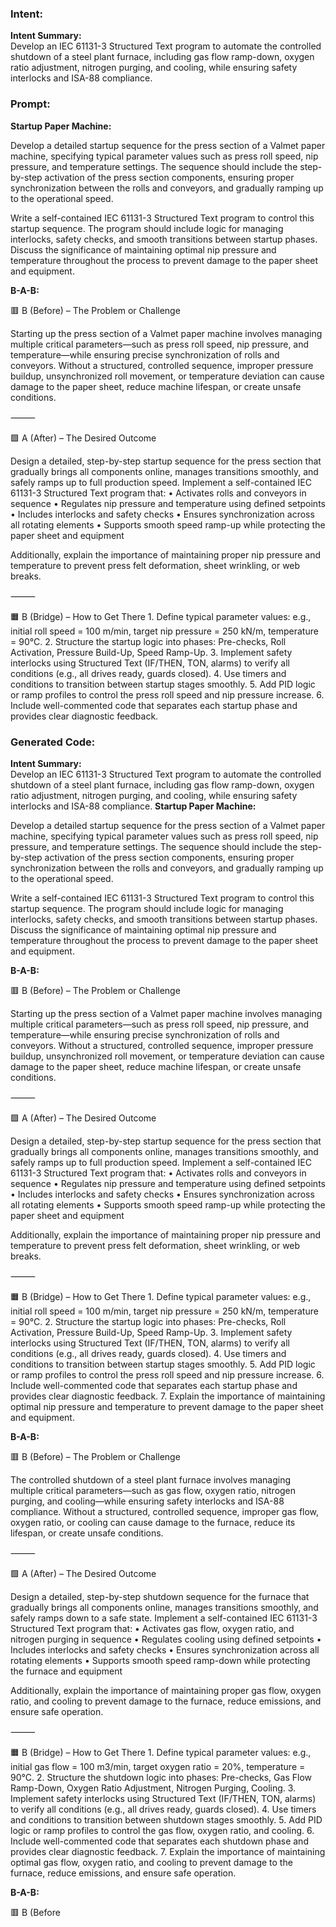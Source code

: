 ### Intent:
**Intent Summary:**  
Develop an IEC 61131-3 Structured Text program to automate the controlled shutdown of a steel plant furnace, including gas flow ramp-down, oxygen ratio adjustment, nitrogen purging, and cooling, while ensuring safety interlocks and ISA-88 compliance.

### Prompt:
**Startup Paper Machine:**

Develop a detailed startup sequence for the press section of a Valmet paper machine, specifying typical parameter values such as press roll speed, nip pressure, and temperature settings. The sequence should include the step-by-step activation of the press section components, ensuring proper synchronization between the rolls and conveyors, and gradually ramping up to the operational speed.

Write a self-contained IEC 61131-3 Structured Text program to control this startup sequence. The program should include logic for managing interlocks, safety checks, and smooth transitions between startup phases. Discuss the significance of maintaining optimal nip pressure and temperature throughout the process to prevent damage to the paper sheet and equipment.

**B-A-B:**

🟥 B (Before) – The Problem or Challenge

Starting up the press section of a Valmet paper machine involves managing multiple critical parameters—such as press roll speed, nip pressure, and temperature—while ensuring precise synchronization of rolls and conveyors. Without a structured, controlled sequence, improper pressure buildup, unsynchronized roll movement, or temperature deviation can cause damage to the paper sheet, reduce machine lifespan, or create unsafe conditions.

⸻

🟩 A (After) – The Desired Outcome

Design a detailed, step-by-step startup sequence for the press section that gradually brings all components online, manages transitions smoothly, and safely ramps up to full production speed. Implement a self-contained IEC 61131-3 Structured Text program that:
	•	Activates rolls and conveyors in sequence
	•	Regulates nip pressure and temperature using defined setpoints
	•	Includes interlocks and safety checks
	•	Ensures synchronization across all rotating elements
	•	Supports smooth speed ramp-up while protecting the paper sheet and equipment

Additionally, explain the importance of maintaining proper nip pressure and temperature to prevent press felt deformation, sheet wrinkling, or web breaks.

⸻

🟧 B (Bridge) – How to Get There
	1.	Define typical parameter values: e.g., initial roll speed = 100 m/min, target nip pressure = 250 kN/m, temperature = 90°C.
	2.	Structure the startup logic into phases: Pre-checks, Roll Activation, Pressure Build-Up, Speed Ramp-Up.
	3.	Implement safety interlocks using Structured Text (IF/THEN, TON, alarms) to verify all conditions (e.g., all drives ready, guards closed).
	4.	Use timers and conditions to transition between startup stages smoothly.
	5.	Add PID logic or ramp profiles to control the press roll speed and nip pressure increase.
	6.	Include well-commented code that separates each startup phase and provides clear diagnostic feedback.

### Generated Code:
**Intent Summary:**  
Develop an IEC 61131-3 Structured Text program to automate the controlled shutdown of a steel plant furnace, including gas flow ramp-down, oxygen ratio adjustment, nitrogen purging, and cooling, while ensuring safety interlocks and ISA-88 compliance.
**Startup Paper Machine:**

Develop a detailed startup sequence for the press section of a Valmet paper machine, specifying typical parameter values such as press roll speed, nip pressure, and temperature settings. The sequence should include the step-by-step activation of the press section components, ensuring proper synchronization between the rolls and conveyors, and gradually ramping up to the operational speed.

Write a self-contained IEC 61131-3 Structured Text program to control this startup sequence. The program should include logic for managing interlocks, safety checks, and smooth transitions between startup phases. Discuss the significance of maintaining optimal nip pressure and temperature throughout the process to prevent damage to the paper sheet and equipment.

**B-A-B:**

🟥 B (Before) – The Problem or Challenge

Starting up the press section of a Valmet paper machine involves managing multiple critical parameters—such as press roll speed, nip pressure, and temperature—while ensuring precise synchronization of rolls and conveyors. Without a structured, controlled sequence, improper pressure buildup, unsynchronized roll movement, or temperature deviation can cause damage to the paper sheet, reduce machine lifespan, or create unsafe conditions.

⸻

🟩 A (After) – The Desired Outcome

Design a detailed, step-by-step startup sequence for the press section that gradually brings all components online, manages transitions smoothly, and safely ramps up to full production speed. Implement a self-contained IEC 61131-3 Structured Text program that:
	•	Activates rolls and conveyors in sequence
	•	Regulates nip pressure and temperature using defined setpoints
	•	Includes interlocks and safety checks
	•	Ensures synchronization across all rotating elements
	•	Supports smooth speed ramp-up while protecting the paper sheet and equipment

Additionally, explain the importance of maintaining proper nip pressure and temperature to prevent press felt deformation, sheet wrinkling, or web breaks.

⸻

🟧 B (Bridge) – How to Get There
	1.	Define typical parameter values: e.g., initial roll speed = 100 m/min, target nip pressure = 250 kN/m, temperature = 90°C.
	2.	Structure the startup logic into phases: Pre-checks, Roll Activation, Pressure Build-Up, Speed Ramp-Up.
	3.	Implement safety interlocks using Structured Text (IF/THEN, TON, alarms) to verify all conditions (e.g., all drives ready, guards closed).
	4.	Use timers and conditions to transition between startup stages smoothly.
	5.	Add PID logic or ramp profiles to control the press roll speed and nip pressure increase.
	6.	Include well-commented code that separates each startup phase and provides clear diagnostic feedback.
	7.	Explain the importance of maintaining optimal nip pressure and temperature to prevent damage to the paper sheet and equipment.

**B-A-B:**

🟥 B (Before) – The Problem or Challenge

The controlled shutdown of a steel plant furnace involves managing multiple critical parameters—such as gas flow, oxygen ratio, nitrogen purging, and cooling—while ensuring safety interlocks and ISA-88 compliance. Without a structured, controlled sequence, improper gas flow, oxygen ratio, or cooling can cause damage to the furnace, reduce its lifespan, or create unsafe conditions.

⸻

🟩 A (After) – The Desired Outcome

Design a detailed, step-by-step shutdown sequence for the furnace that gradually brings all components online, manages transitions smoothly, and safely ramps down to a safe state. Implement a self-contained IEC 61131-3 Structured Text program that:
	•	Activates gas flow, oxygen ratio, and nitrogen purging in sequence
	•	Regulates cooling using defined setpoints
	•	Includes interlocks and safety checks
	•	Ensures synchronization across all rotating elements
	•	Supports smooth speed ramp-down while protecting the furnace and equipment

Additionally, explain the importance of maintaining proper gas flow, oxygen ratio, and cooling to prevent damage to the furnace, reduce emissions, and ensure safe operation.

⸻

🟧 B (Bridge) – How to Get There
	1.	Define typical parameter values: e.g., initial gas flow = 100 m3/min, target oxygen ratio = 20%, temperature = 90°C.
	2.	Structure the shutdown logic into phases: Pre-checks, Gas Flow Ramp-Down, Oxygen Ratio Adjustment, Nitrogen Purging, Cooling.
	3.	Implement safety interlocks using Structured Text (IF/THEN, TON, alarms) to verify all conditions (e.g., all drives ready, guards closed).
	4.	Use timers and conditions to transition between shutdown stages smoothly.
	5.	Add PID logic or ramp profiles to control the gas flow, oxygen ratio, and cooling.
	6.	Include well-commented code that separates each shutdown phase and provides clear diagnostic feedback.
	7.	Explain the importance of maintaining optimal gas flow, oxygen ratio, and cooling to prevent damage to the furnace, reduce emissions, and ensure safe operation.

**B-A-B:**

🟥 B (Before
